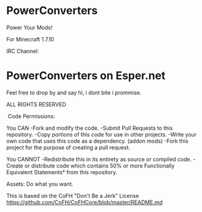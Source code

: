 PowerConverters
===============

Power Your Mods!

For Minecraft 1.7.10

IRC Channel:
# PowerConverters on Esper.net
Feel free to drop by and say hi, i dont bite i prommise.

ALL RIGHTS RESERVED

﻿
Code Permissions:

You CAN
-Fork and modify the code.
-Submit Pull Requests to this repository.
-Copy portions of this code for use in other projects.
-Write your own code that uses this code as a dependency. (addon mods)
-Fork this project for the purpose of creating a pull request.

You CANNOT
-Redistribute this in its entirety as source or compiled code.
-Create or distribute code which contains 50% or more Functionally Equivalent Statements* from this repository.

Assets:
Do what you want.

This is based on the CoFH "Don't Be a Jerk" License
https://github.com/CoFH/CoFHCore/blob/master/README.md
